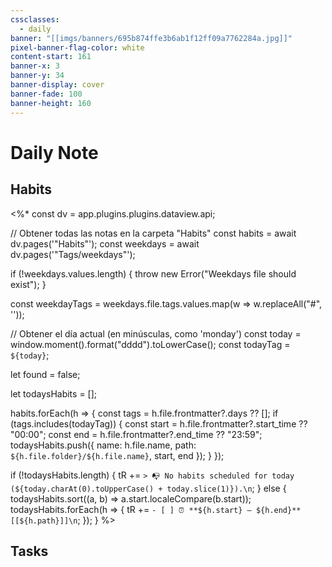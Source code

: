 ```yaml
---
cssclasses:
  - daily
banner: "[[imgs/banners/695b874ffe3b6ab1f12ff09a7762284a.jpg]]"
pixel-banner-flag-color: white
content-start: 161
banner-x: 3
banner-y: 34
banner-display: cover
banner-fade: 100
banner-height: 160
---
```

# Daily Note

## Habits

<%*
const dv = app.plugins.plugins.dataview.api;

// Obtener todas las notas en la carpeta "Habits"
const habits = await dv.pages('"Habits"');
const weekdays = await dv.pages('"Tags/weekdays"');

if (!weekdays.values.length) {
	throw new Error("Weekdays file should exist");
}

const weekdayTags = weekdays.file.tags.values.map(w => w.replaceAll("#", ''));

// Obtener el día actual (en minúsculas, como 'monday')
const today = window.moment().format("dddd").toLowerCase();
const todayTag = `${today}`;

let found = false;

let todaysHabits = [];

habits.forEach(h => {
	const tags = h.file.frontmatter?.days ?? [];
	if (tags.includes(todayTag)) {
		const start = h.file.frontmatter?.start_time ?? "00:00";
		const end = h.file.frontmatter?.end_time ?? "23:59";
		todaysHabits.push({
			name: h.file.name,
			path: `${h.file.folder}/${h.file.name}`,
			start,
			end
		});
	}
});


if (!todaysHabits.length) {
	tR += `> 📭 No habits scheduled for today (${today.charAt(0).toUpperCase() + today.slice(1)}).\n`;
} else {
	todaysHabits.sort((a, b) => a.start.localeCompare(b.start));
	todaysHabits.forEach(h => {
		tR += `- [ ] ⏰ **${h.start} – ${h.end}** [[${h.path}]]\n`;
	});
}
%>

## Tasks

